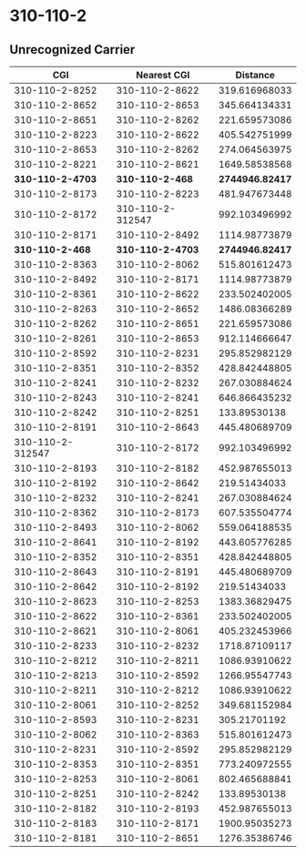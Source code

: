 # 310-110-2
## Unrecognized Carrier


| CGI | Nearest CGI | Distance |
|-----|-------------|----------|
| 310-110-2-8252 | 310-110-2-8622 | 319.616968033 |
| 310-110-2-8652 | 310-110-2-8653 | 345.664134331 |
| 310-110-2-8651 | 310-110-2-8262 | 221.659573086 |
| 310-110-2-8223 | 310-110-2-8622 | 405.542751999 |
| 310-110-2-8653 | 310-110-2-8262 | 274.064563975 |
| 310-110-2-8221 | 310-110-2-8621 | 1649.58538568 |
| **310-110-2-4703** | **310-110-2-468** | **2744946.82417** |
| 310-110-2-8173 | 310-110-2-8223 | 481.947673448 |
| 310-110-2-8172 | 310-110-2-312547 | 992.103496992 |
| 310-110-2-8171 | 310-110-2-8492 | 1114.98773879 |
| **310-110-2-468** | **310-110-2-4703** | **2744946.82417** |
| 310-110-2-8363 | 310-110-2-8062 | 515.801612473 |
| 310-110-2-8492 | 310-110-2-8171 | 1114.98773879 |
| 310-110-2-8361 | 310-110-2-8622 | 233.502402005 |
| 310-110-2-8263 | 310-110-2-8652 | 1486.08366289 |
| 310-110-2-8262 | 310-110-2-8651 | 221.659573086 |
| 310-110-2-8261 | 310-110-2-8653 | 912.114666647 |
| 310-110-2-8592 | 310-110-2-8231 | 295.852982129 |
| 310-110-2-8351 | 310-110-2-8352 | 428.842448805 |
| 310-110-2-8241 | 310-110-2-8232 | 267.030884624 |
| 310-110-2-8243 | 310-110-2-8241 | 646.866435232 |
| 310-110-2-8242 | 310-110-2-8251 | 133.89530138 |
| 310-110-2-8191 | 310-110-2-8643 | 445.480689709 |
| 310-110-2-312547 | 310-110-2-8172 | 992.103496992 |
| 310-110-2-8193 | 310-110-2-8182 | 452.987655013 |
| 310-110-2-8192 | 310-110-2-8642 | 219.51434033 |
| 310-110-2-8232 | 310-110-2-8241 | 267.030884624 |
| 310-110-2-8362 | 310-110-2-8173 | 607.535504774 |
| 310-110-2-8493 | 310-110-2-8062 | 559.064188535 |
| 310-110-2-8641 | 310-110-2-8192 | 443.605776285 |
| 310-110-2-8352 | 310-110-2-8351 | 428.842448805 |
| 310-110-2-8643 | 310-110-2-8191 | 445.480689709 |
| 310-110-2-8642 | 310-110-2-8192 | 219.51434033 |
| 310-110-2-8623 | 310-110-2-8253 | 1383.36829475 |
| 310-110-2-8622 | 310-110-2-8361 | 233.502402005 |
| 310-110-2-8621 | 310-110-2-8061 | 405.232453966 |
| 310-110-2-8233 | 310-110-2-8232 | 1718.87109117 |
| 310-110-2-8212 | 310-110-2-8211 | 1086.93910622 |
| 310-110-2-8213 | 310-110-2-8592 | 1266.95547743 |
| 310-110-2-8211 | 310-110-2-8212 | 1086.93910622 |
| 310-110-2-8061 | 310-110-2-8252 | 349.681152984 |
| 310-110-2-8593 | 310-110-2-8231 | 305.21701192 |
| 310-110-2-8062 | 310-110-2-8363 | 515.801612473 |
| 310-110-2-8231 | 310-110-2-8592 | 295.852982129 |
| 310-110-2-8353 | 310-110-2-8351 | 773.240972555 |
| 310-110-2-8253 | 310-110-2-8061 | 802.465688841 |
| 310-110-2-8251 | 310-110-2-8242 | 133.89530138 |
| 310-110-2-8182 | 310-110-2-8193 | 452.987655013 |
| 310-110-2-8183 | 310-110-2-8171 | 1900.95035273 |
| 310-110-2-8181 | 310-110-2-8651 | 1276.35386746 |

